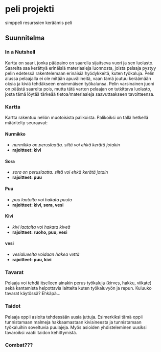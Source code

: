 # peli projekti

simppeli resurssien keräämis peli

## Suunnitelma

### In a Nutshell

Kartta on saari, jonka pääpaino on saarella sijaitseva vuori ja sen luolasto.
Saarelta saa kerättyä erinäisiä materiaaleja luonnosta, joista pelaaja pystyy pelin edetessä rakentelemaan erinäisiä hyödykkeitä, kuten työkaluja.
Pelin alussa pelaajalla ei ole mitään apuvälineitä, vaan tämä joutuu keräämään oksia ja kiviä tehdäkseen ensimmäisen työkalunsa.
Pelin varsinainen juoni on päästä saarelta pois, mutta tätä varten pelaajan on tutkittava luolasto, josta tämä löytää tärkeää tietoa/materiaaleja saavuttaakseen tavoitteensa.

### Kartta

Kartta rakentuu neliön muotoisista palikoista. Palikoiksi on tällä hetkellä määritelty seuraavat:
#### Nurmikko
  - *nurmikko on peruslaatta. siltä voi ehkä kerätä jotakin*
  - **rajoitteet: kivi**
  
#### Sora
  - *sora on peruslaatta. siltä voi ehkä kerätä jotain*
  - **rajoitteet: puu**
  
#### Puu
  - *puu laatalta voi hakata puuta*
  - **rajoitteet: kivi, sora, vesi**
  
#### Kivi
  - *kivi laatalta voi hakata kiveä*
  - **rajoitteet: ruoho, puu, vesi**
  
#### vesi
  - *vesialueelta voidaan hakea vettä*
  - **rajoitteet: puu, kivi**

### Tavarat

Pelaaja voi tehdä itselleen ainakin perus työkaluja (kirves, hakku, viikate) sekä kantamista helpottavia laitteita kuten työkaluvyön ja repun.
Kuluuko tavarat käytössä? Ehkäpä...

### Taidot

Pelaaja oppii asioita tehdessään uusia juttuja. Esimerkiksi tämä oppii tunnistamaan malmeja hakkaamastaan kiviaineesta ja tunnistamaan työkaluihin soveltuvia puulajeja.
Myös asioiden yhdisteleminen uusiksi tavaroiksi vaatii taidon kehittymistä.


### Combat???

